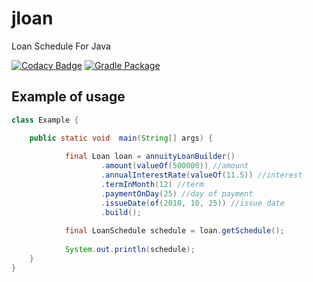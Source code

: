 # jloan

Loan Schedule For Java

[![Codacy Badge](https://api.codacy.com/project/badge/Grade/841ed6f10f7146bfb3d319c85d0cfc63)](https://www.codacy.com/manual/timmson/jloan)
[![Gradle Package](https://github.com/timmson/jloan/workflows/Gradle%20Package/badge.svg)](https://github.com/timmson/jloan/actions?query=workflow%3A%22Gradle%20Package%22)

## Example of usage
````java
class Example {

    public static void  main(String[] args) {
      
            final Loan loan = annuityLoanBuilder()
                    .amount(valueOf(500000)) //amount
                    .annualInterestRate(valueOf(11.5)) //interest
                    .termInMonth(12) //term
                    .paymentOnDay(25) //day of payment
                    .issueDate(of(2018, 10, 25)) //issue date
                    .build();
    
            final LoanSchedule schedule = loan.getSchedule();
    
            System.out.println(schedule);
    }
}
````
